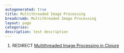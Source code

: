 ```yaml
---
autogenerated: true
title: Multithreaded Image Processing
breadcrumb: Multithreaded Image Processing
layout: page
categories: 
description: test description
---
```


1.  REDIRECT [Multithreaded Image Processing in Clojure](Multithreaded_Image_Processing_in_Clojure "wikilink")
